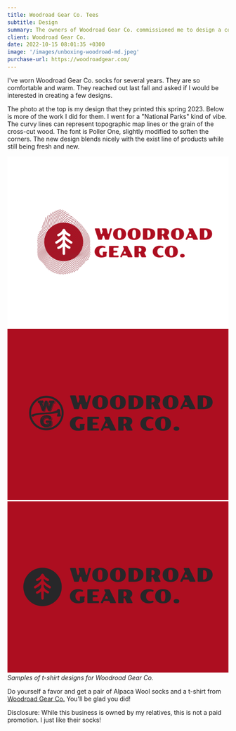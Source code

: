 ```yaml
---
title: Woodroad Gear Co. Tees
subtitle: Design
summary: The owners of Woodroad Gear Co. commissioned me to design a collection of t-shirts for 2023. I aligned with their existing style and extended it to include new fonts to give a fresh feeling for the new season.
client: Woodroad Gear Co.
date: 2022-10-15 08:01:35 +0300
image: '/images/unboxing-woodroad-md.jpeg'
purchase-url: https://woodroadgear.com/
---
```


I've worn Woodroad Gear Co. socks for several years. They are so comfortable and warm. They reached out last fall and asked if I would be interested in creating a few designs. 

The photo at the top is my design that they printed this spring 2023. Below is more of the work I did for them. I went for a "National Parks" kind of vibe. The curvy lines can represent topographic map lines or the grain of the cross-cut wood. The font is Poller One, slightly modified to soften the corners. The new design blends nicely with the exist line of products while still being fresh and new.

<div class="gallery-box">
  <div class="gallery">
    <img src="/images/woodroad-01.png" loading="lazy" alt="Woodroad Gear Co. sample t-shirt design">
    <img src="/images/woodroad-02.png" loading="lazy" alt="Woodroad Gear Co. sample t-shirt design">
    <img src="/images/woodroad-03.png" loading="lazy" alt="Woodroad Gear Co. sample t-shirt design">
  </div>
  <em>Samples of t-shirt designs for Woodroad Gear Co.</em>
</div>

Do yourself a favor and get a pair of Alpaca Wool socks and a t-shirt from [Woodroad Gear Co.](https://woodroadgear.com/) You'll be glad you did!

Disclosure: While this business is owned by my relatives, this is not a paid promotion. I just like their socks! 